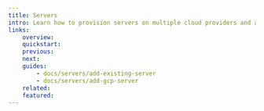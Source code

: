 ```yaml
---
title: Servers
intro: Learn how to provision servers on multiple cloud providers and also how to connect existing servers to Devopness.
links:
    overview:
    quickstart:
    previous:
    next:
    guides:
        - docs/servers/add-existing-server
        - docs/servers/add-gcp-server
    related:
    featured:
---
```

